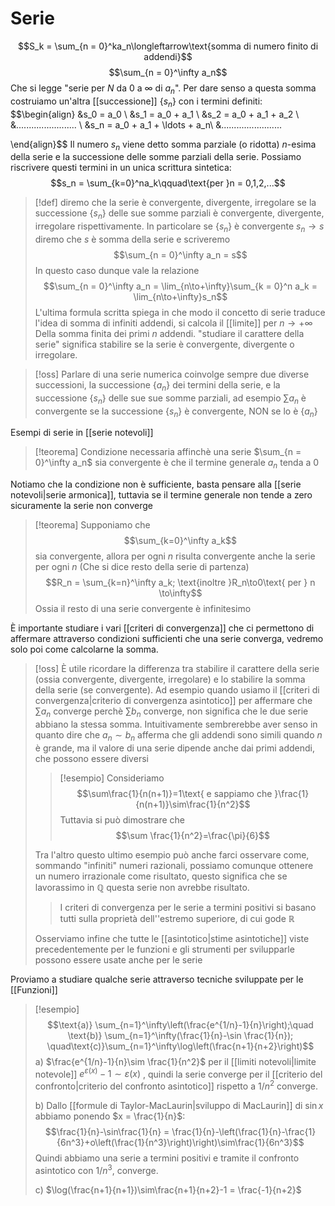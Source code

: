 # Serie
$$S_k = \sum_{n = 0}^ka_n\longleftarrow\text{somma di numero finito di addendi}$$ $$\sum_{n = 0}^\infty a_n$$
Che si legge "serie per $N$ da $0$ a $\infty$ di $a_n$". Per dare senso a questa somma costruiamo un'altra [[successione]] $\{s_n\}$ con i termini definiti:
$$\begin{align}
&s_0 = a_0 \\
&s_1 = a_0 + a_1 \\
&s_2 = a_0 + a_1 + a_2 \\
&........................ \\
&s_n = a_0 + a_1 + \ldots + a_n\\
&........................

\end{align}$$
Il numero $s_n$ viene detto somma parziale (o ridotta) $n$-esima della serie e la successione delle somme parziali della serie.
Possiamo riscrivere questi termini in un unica scrittura sintetica:
$$s_n = \sum_{k=0}^na_k\qquad\text{per }n = 0,1,2,...$$

>[!def] 
>diremo che la serie è convergente, divergente, irregolare se la successione $\{s_n\}$ delle sue somme parziali è convergente, divergente, irregolare rispettivamente. In particolare se $\{s_n\}$ è convergente $s_n \to s$ diremo che $s$ è somma della serie e scriveremo
>$$\sum_{n = 0}^\infty a_n = s$$ 
> In questo caso dunque vale la relazione
> $$\sum_{n = 0}^\infty a_n = \lim_{n\to+\infty}\sum_{k = 0}^n a_k = \lim_{n\to+\infty}s_n$$
L'ultima formula scritta spiega in che modo il concetto di serie traduce l'idea di somma di infiniti addendi, si calcola il [[limite]] per $n \to+\infty$ Della somma finita dei primi $n$ addendi.
>"studiare il carattere della serie" significa stabilire se la serie è convergente, divergente o irregolare.

>[!oss]
>Parlare di una serie numerica coinvolge sempre due diverse successioni, la successione $\{a_n\}$ dei termini della serie, e la successione $\{s_n\}$ delle sue sue somme parziali, ad esempio $\sum a_n$ è convergente se la successione $\{s_n\}$ è convergente, NON se lo è $\{a_n\}$

Esempi di serie in [[serie notevoli]]


>[!teorema]
>Condizione necessaria affinchè una serie $\sum_{n = 0}^\infty a_n$ sia convergente è che il termine generale $a_n$ tenda a $0$

Notiamo che la condizione non è sufficiente, basta pensare alla [[serie notevoli|serie armonica]], tuttavia se il termine generale non tende a zero sicuramente la serie non converge

>[!teorema]
>Supponiamo che
>$$\sum_{k=0}^\infty a_k$$ sia convergente, allora per ogni $n$ risulta convergente anche la serie per ogni $n$ (Che si dice resto della serie di partenza)
>$$R_n = \sum_{k=n}^\infty a_k; \text{inoltre }R_n\to0\text{ per } n \to\infty$$
>Ossia il resto di una serie convergente è infinitesimo

È importante studiare i vari [[criteri di convergenza]] che ci permettono di affermare attraverso condizioni sufficienti che una serie converga, vedremo solo poi come calcolarne la somma.

>[!oss]
>È utile ricordare la differenza tra stabilire il carattere della serie (ossia convergente, divergente, irregolare) e lo stabilire la somma della serie (se convergente).
>Ad esempio quando usiamo il [[criteri di convergenza|criterio di convergenza asintotico]] per affermare che $\sum a_n$ converge perchè $\sum b_n$ converge, non significa che le due serie abbiano la stessa somma.
>Intuitivamente sembrerebbe aver senso in quanto dire che $a_n \sim b_n$ afferma che gli addendi sono simili quando $n$ è grande, ma il valore di una serie dipende anche dai primi addendi, che possono essere diversi
>
>>[!esempio]
>>Consideriamo
>>$$\sum\frac{1}{n(n+1)}=1\text{ e sappiamo che }\frac{1}{n(n+1)}\sim\frac{1}{n^2}$$
>>Tuttavia si può dimostrare che
>>$$\sum \frac{1}{n^2}=\frac{\pi}{6}$$
>
>Tra l'altro questo ultimo esempio può anche farci osservare come, sommando "infiniti" numeri razionali, possiamo comunque ottenere un numero irrazionale come risultato, questo significa che se lavorassimo in $\mathbb Q$ questa serie non avrebbe risultato.
>
>>I criteri di convergenza per le serie a termini positivi si basano tutti sulla proprietà dell''estremo superiore, di cui gode $\mathbb R$
>
>Osserviamo infine che tutte le [[asintotico|stime asintotiche]] viste precedentemente per le funzioni e gli strumenti per svilupparle possono essere usate anche per le serie

Proviamo a studiare qualche serie attraverso tecniche sviluppate per le [[Funzioni]]
>[!esempio]
>$$\text{a)} \sum_{n=1}^\infty\left(\frac{e^{1/n}-1}{n}\right);\quad \text{b)} \sum_{n=1}^\infty(\frac{1}{n}-\sin \frac{1}{n}); \quad\text{c)}\sum_{n=1}^\infty\log\left(\frac{n+1}{n+2}\right)$$
>a) $\frac{e^{1/n}-1}{n}\sim \frac{1}{n^2}$ per il [[limiti notevoli|limite notevole]] $e^{\varepsilon(x)} - 1 \sim \varepsilon(x)$ , quindi la serie converge per il [[criterio del confronto|criterio del confronto asintotico]] rispetto a $1/n^2$ converge.
>
>b) Dallo [[formule di Taylor-MacLaurin|sviluppo di MacLaurin]] di $\sin x$ abbiamo ponendo $x = \frac{1}{n}$:
>$$\frac{1}{n}-\sin\frac{1}{n} = \frac{1}{n}-\left(\frac{1}{n}-\frac{1}{6n^3}+o\left(\frac{1}{n^3}\right)\right)\sim\frac{1}{6n^3}$$
>Quindi abbiamo una serie a termini positivi e tramite il confronto asintotico con $1/n^3$, converge.
>
>
>c) $\log(\frac{n+1}{n+1})\sim\frac{n+1}{n+2}-1 = \frac{-1}{n+2}$